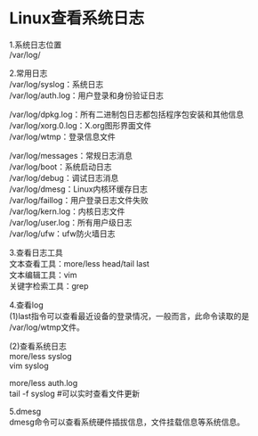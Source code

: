 # Linux查看系统日志  
1.系统日志位置  
/var/log/  
  
2.常用日志  
/var/log/syslog：系统日志  
/var/log/auth.log：用户登录和身份验证日志  
  
/var/log/dpkg.log：所有二进制包日志都包括程序包安装和其他信息  
/var/log/xorg.0.log：X.org图形界面文件  
/var/log/wtmp：登录信息文件  
  
/var/log/messages：常规日志消息  
/var/log/boot：系统启动日志  
/var/log/debug：调试日志消息  
/var/log/dmesg：Linux内核环缓存日志  
/var/log/faillog：用户登录日志文件失败  
/var/log/kern.log：内核日志文件  
/var/log/user.log：所有用户级日志  
/var/log/ufw：ufw防火墙日志  
  
3.查看日志工具  
文本查看工具：more/less  head/tail  last   
文本编辑工具：vim  
关键字检索工具：grep  
  
4.查看log  
(1)last指令可以查看最近设备的登录情况，一般而言，此命令读取的是  
/var/log/wtmp文件。  
  
(2)查看系统日志  
more/less   syslog  
vim         syslog  
  
more/less   auth.log  
tail -f     syslog    #可以实时查看文件更新  
  
5.dmesg  
dmesg命令可以查看系统硬件插拔信息，文件挂载信息等系统信息。  

